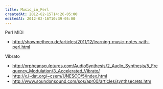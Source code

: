 ```yaml
---
title: Music_in_Perl
createdAt: 2012-02-15T14:26-05:00
editedAt: 2012-02-16T10:39-05:00
---
```


Perl MIDI
* http://showmetheco.de/articles/2011/12/learning-music-notes-with-perl.html

Vibrato
* http://orpheansculptures.com/AudioSynthesis/2_Audio_Synthesis/5_Frequency_Modulation/3_Accelerated_Vibrato/
* http://x.i-dat.org/~csem/UNESCO/5/index.html
* http://www.soundonsound.com/sos/apr00/articles/synthsecrets.htm

